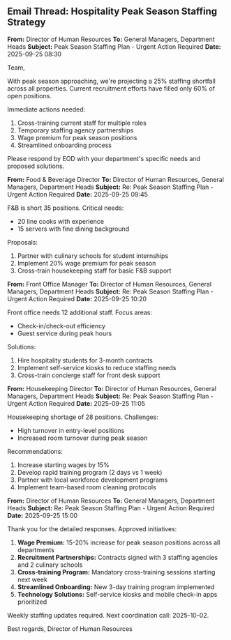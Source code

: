 ## Email Thread: Hospitality Peak Season Staffing Strategy

**From:** Director of Human Resources
**To:** General Managers, Department Heads
**Subject:** Peak Season Staffing Plan - Urgent Action Required
**Date:** 2025-09-25 08:30

Team,

With peak season approaching, we're projecting a 25% staffing shortfall across all properties. Current recruitment efforts have filled only 60% of open positions.

Immediate actions needed:
1. Cross-training current staff for multiple roles
2. Temporary staffing agency partnerships
3. Wage premium for peak season positions
4. Streamlined onboarding process

Please respond by EOD with your department's specific needs and proposed solutions.

**From:** Food & Beverage Director
**To:** Director of Human Resources, General Managers, Department Heads
**Subject:** Re: Peak Season Staffing Plan - Urgent Action Required
**Date:** 2025-09-25 09:45

F&B is short 35 positions. Critical needs:
- 20 line cooks with experience
- 15 servers with fine dining background

Proposals:
1. Partner with culinary schools for student internships
2. Implement 20% wage premium for peak season
3. Cross-train housekeeping staff for basic F&B support

**From:** Front Office Manager
**To:** Director of Human Resources, General Managers, Department Heads
**Subject:** Re: Peak Season Staffing Plan - Urgent Action Required
**Date:** 2025-09-25 10:20

Front office needs 12 additional staff. Focus areas:
- Check-in/check-out efficiency
- Guest service during peak hours

Solutions:
1. Hire hospitality students for 3-month contracts
2. Implement self-service kiosks to reduce staffing needs
3. Cross-train concierge staff for front desk support

**From:** Housekeeping Director
**To:** Director of Human Resources, General Managers, Department Heads
**Subject:** Re: Peak Season Staffing Plan - Urgent Action Required
**Date:** 2025-09-25 11:05

Housekeeping shortage of 28 positions. Challenges:
- High turnover in entry-level positions
- Increased room turnover during peak season

Recommendations:
1. Increase starting wages by 15%
2. Develop rapid training program (2 days vs 1 week)
3. Partner with local workforce development programs
4. Implement team-based room cleaning protocols

**From:** Director of Human Resources
**To:** General Managers, Department Heads
**Subject:** Re: Peak Season Staffing Plan - Urgent Action Required
**Date:** 2025-09-25 15:00

Thank you for the detailed responses. Approved initiatives:

1. **Wage Premium:** 15-20% increase for peak season positions across all departments
2. **Recruitment Partnerships:** Contracts signed with 3 staffing agencies and 2 culinary schools
3. **Cross-training Program:** Mandatory cross-training sessions starting next week
4. **Streamlined Onboarding:** New 3-day training program implemented
5. **Technology Solutions:** Self-service kiosks and mobile check-in apps prioritized

Weekly staffing updates required. Next coordination call: 2025-10-02.

Best regards,
Director of Human Resources